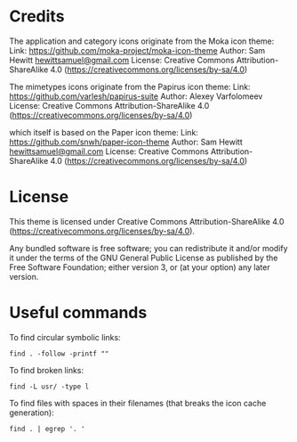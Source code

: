 
Credits
=======

The application and category icons originate from the Moka icon theme:
	Link: https://github.com/moka-project/moka-icon-theme
	Author: Sam Hewitt <hewittsamuel@gmail.com>
	License: Creative Commons Attribution-ShareAlike 4.0 (https://creativecommons.org/licenses/by-sa/4.0)

The mimetypes icons originate from the Papirus icon theme:
	Link: https://github.com/varlesh/papirus-suite
	Author: Alexey Varfolomeev
	License: Creative Commons Attribution-ShareAlike 4.0 (https://creativecommons.org/licenses/by-sa/4.0)

which itself is based on the Paper icon theme:
	Link: https://github.com/snwh/paper-icon-theme
	Author: Sam Hewitt <hewittsamuel@gmail.com>
	License: Creative Commons Attribution-ShareAlike 4.0 (https://creativecommons.org/licenses/by-sa/4.0)

License
=======

This theme is licensed under Creative Commons Attribution-ShareAlike 4.0 (https://creativecommons.org/licenses/by-sa/4.0).

Any bundled software is free software; you can redistribute it and/or modify it under the terms of the GNU General Public License as published by the Free Software Foundation; either version 3, or (at your option) any later version.

Useful commands
===============

To find circular symbolic links:

	find . -follow -printf ""

To find broken links:

	find -L usr/ -type l

To find files with spaces in their filenames (that breaks the icon cache generation):

	find . | egrep '. '
